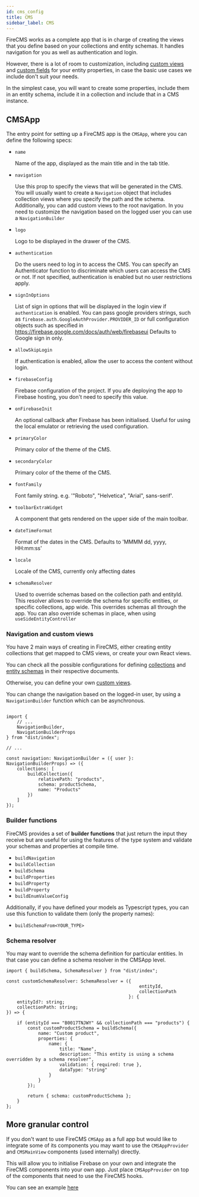 ```yaml
---
id: cms_config
title: CMS
sidebar_label: CMS
---
```


FireCMS works as a complete app that is in charge of creating the views that
you define based on your collections and entity schemas. It handles
navigation for you as well as authentication and login.

However, there is a lot of room to customization, including [custom views](custom_views.md)
and [custom fields](custom_fields.md) for your entity properties, in case the basic use cases
we include don't suit your needs.

In the simplest case, you will want to create some properties, include them
in an entity schema, include it in a collection and include that in a CMS
instance.


## CMSApp

The entry point for setting up a FireCMS app is the `CMSApp`, where you can
define the following specs:

- `name`

  Name of the app, displayed as the main title and in the tab title.

- `navigation`

  Use this prop to specify the views that will be generated in the
  CMS. You will usually want to create a `Navigation` object that includes
  collection views where you specify the path and the schema. Additionally, you
  can add custom views to the root navigation. In you need to customize the
  navigation based on the logged user you can use a `NavigationBuilder`

- `logo`

  Logo to be displayed in the drawer of the CMS.

- `authentication`

  Do the users need to log in to access the CMS. You can
  specify an Authenticator function to discriminate which users can access the
  CMS or not. If not specified, authentication is enabled but no user
  restrictions apply.

- `signInOptions`

  List of sign in options that will be displayed in the login
  view if `authentication` is enabled. You can pass google providers strings,
  such as `firebase.auth.GoogleAuthProvider.PROVIDER_ID` or full configuration
  objects such as specified
  in https://firebase.google.com/docs/auth/web/firebaseui
  Defaults to Google sign in only.

- `allowSkipLogin`

  If authentication is enabled, allow the user to access the
  content without login.

- `firebaseConfig`

  Firebase configuration of the project. If you afe deploying
  the app to Firebase hosting, you don't need to specify this value.

- `onFirebaseInit`

  An optional callback after Firebase has been initialised.
  Useful for using the local emulator or retrieving the used configuration.

- `primaryColor`

  Primary color of the theme of the CMS.

- `secondaryColor`

  Primary color of the theme of the CMS.

- `fontFamily`

  Font family string. e.g. '"Roboto", "Helvetica", "Arial",
  sans-serif'.

- `toolbarExtraWidget`

  A component that gets rendered on the upper side of the
  main toolbar.

- `dateTimeFormat`

  Format of the dates in the CMS. Defaults to 'MMMM dd, yyyy,
  HH:mm:ss'

- `locale`

  Locale of the CMS, currently only affecting dates

- `schemaResolver`

  Used to override schemas based on the collection path and
  entityId. This resolver allows to override the schema for specific entities,
  or specific collections, app wide. This overrides schemas all through the app.
  You can also override schemas in place, when using `useSideEntityController`


### Navigation and custom views

You have 2 main ways of creating in FireCMS, either creating entity collections
that get mapped to CMS views, or create your own React views.

You can check all the possible configurations for defining [collections](collections.md)
and [entity schemas](entity_schemas.md) in their respective documents.

Otherwise, you can define your own [custom views](custom_views.md).

You can change the navigation based on the logged-in user, by using a `NavigationBuilder`
function which can be asynchronous.

```tsx

import {
    // ...
    NavigationBuilder,
    NavigationBuilderProps
} from "dist/index";

// ...

const navigation: NavigationBuilder = ({ user }: NavigationBuilderProps) => ({
    collections: [
        buildCollection({
            relativePath: "products",
            schema: productSchema,
            name: "Products"
        })
    ]
});
```

### Builder functions

FireCMS provides a set of **builder functions** that just return the input they
receive but are useful for using the features of the type system and validate
your schemas and properties at compile time.

* `buildNavigation`
* `buildCollection`
* `buildSchema`
* `buildProperties`
* `buildProperty`
* `buildProperty`
* `buildEnumValueConfig`

Additionally, if you have defined your models as Typescript types, you can
use this function to validate them (only the property names):
* `buildSchemaFrom<YOUR_TYPE>`



### Schema resolver

You may want to override the schema definition for particular entities. In
that case you can define a schema resolver in the CMSApp level.

```tsx
import { buildSchema, SchemaResolver } from "dist/index";

const customSchemaResolver: SchemaResolver = ({
                                                  entityId,
                                                  collectionPath
                                              }: {
    entityId?: string;
    collectionPath: string;
}) => {

    if (entityId === "B0017TNJWY" && collectionPath === "products") {
        const customProductSchema = buildSchema({
            name: "Custom product",
            properties: {
                name: {
                    title: "Name",
                    description: "This entity is using a schema overridden by a schema resolver",
                    validation: { required: true },
                    dataType: "string"
                }
            }
        });

        return { schema: customProductSchema };
    }
};
```


## More granular control

If you don't want to use FireCMS `CMSApp` as a full app but would like to
integrate some of its components you may want to use the `CMSAppProvider`
and `CMSMainView`
components (used internally) directly.

This will allow you to initialise Firebase on your own and integrate the FireCMS
components into your own app. Just place `CMSAppProvider` on top of the
components that need to use the FireCMS hooks.

You can see an
example [here](https://github.com/Camberi/firecms/blob/master/example/src/SimpleAppWithProvider.tsx)

